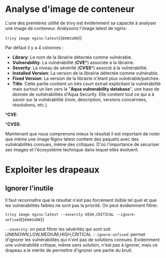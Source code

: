 # Analyse d'image de conteneur

L'une des premières utilité de trivy est évidemment sa capacité à analyser une image de conteneur.
Analysons l'image latest de nginx:

`trivy image nginx:latest`{{execute}}

Par défaut il y a 4 colonnes :
- **Library**: Le nom de la librairie détectée comme vulnérable.
- **Vulnerability**: La vulnérabilité (**CVE***) associée à la librairie.
- **Severity**: La niveau de sévérité (**CVSS***) associé à la vulnérabilité.
- **Installed Version**: La version de la librairie détectée comme vulnérable.
- **Fixed Version**: La version de la librairie n'étant plus vulnérable/patchée.
- **Title**: Cette partie contient un très court extrait explicitant la vulnérabilité mais surtout un lien vers la "**Aqua vulnerability database**", une base de donnée de vulnérabilités d'Aqua Security. Elle contient tout ce qui a à savoir sur la vulnérabilité (nom, description, versions concernées, résolutions, etc.).

***CVE**: 

***CVSS**: 

Maintenant que nous comprenons mieux le résultat il est important de noter que même une image Nginx latest contient des paquets avec des vulnérabilités connues, même des critiques. D'où l'importance de sécuriser ses images et l'écosystème technique dans lequel elles évoluent.

# Exploiter les drapeaux

## Ignorer l'inutile

Il faut reconnaître que le résultat n'est pas forcément lisible tel quel et que les vulnérabilités faibles ne sont pas la priorité. On peut évidemment filtrer.

`trivy image nginx:latest --severity HIGH,CRITICAL --ignore-unfixed`{{execute}}

`--severity`: on peut filtrer les sévérités qui sont soit UNKNOWN,LOW,MEDIUM,HIGH,CRITICAL
`--ignore-unfixed`: permet d'ignorer les vulnérabilités qui n'ont pas de solutions connues. Evidemment une vulnérabilité critique, même sans solution, n'est pas à ignorer, mais ce drapeau a le mérite de permettre d'ignorer une partie du bruit.